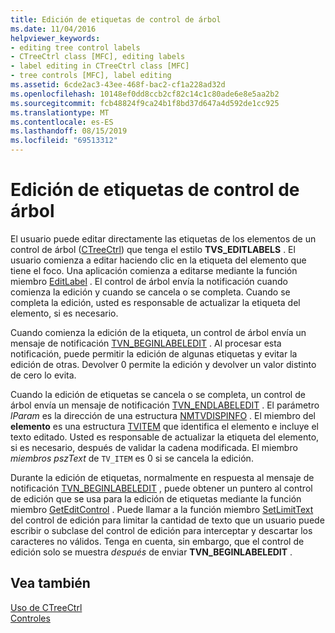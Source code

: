 ```yaml
---
title: Edición de etiquetas de control de árbol
ms.date: 11/04/2016
helpviewer_keywords:
- editing tree control labels
- CTreeCtrl class [MFC], editing labels
- label editing in CTreeCtrl class [MFC]
- tree controls [MFC], label editing
ms.assetid: 6cde2ac3-43ee-468f-bac2-cf1a228ad32d
ms.openlocfilehash: 10148ef0dd8ccb2cf82c14c1c80ade6e8e5aa2b2
ms.sourcegitcommit: fcb48824f9ca24b1f8bd37d647a4d592de1cc925
ms.translationtype: MT
ms.contentlocale: es-ES
ms.lasthandoff: 08/15/2019
ms.locfileid: "69513312"
---
```

# <a name="tree-control-label-editing"></a>Edición de etiquetas de control de árbol

El usuario puede editar directamente las etiquetas de los elementos de un control de árbol ([CTreeCtrl](../mfc/reference/ctreectrl-class.md)) que tenga el estilo **TVS_EDITLABELS** . El usuario comienza a editar haciendo clic en la etiqueta del elemento que tiene el foco. Una aplicación comienza a editarse mediante la función miembro [EditLabel](../mfc/reference/ctreectrl-class.md#editlabel) . El control de árbol envía la notificación cuando comienza la edición y cuando se cancela o se completa. Cuando se completa la edición, usted es responsable de actualizar la etiqueta del elemento, si es necesario.

Cuando comienza la edición de la etiqueta, un control de árbol envía un mensaje de notificación [TVN_BEGINLABELEDIT](/windows/win32/Controls/tvn-beginlabeledit) . Al procesar esta notificación, puede permitir la edición de algunas etiquetas y evitar la edición de otras. Devolver 0 permite la edición y devolver un valor distinto de cero lo evita.

Cuando la edición de etiquetas se cancela o se completa, un control de árbol envía un mensaje de notificación [TVN_ENDLABELEDIT](/windows/win32/Controls/tvn-endlabeledit) . El parámetro *lParam* es la dirección de una estructura [NMTVDISPINFO](/windows/win32/api/commctrl/ns-commctrl-tvdispinfow) . El miembro del **elemento** es una estructura [TVITEM](/windows/win32/api/commctrl/ns-commctrl-tvitemw) que identifica el elemento e incluye el texto editado. Usted es responsable de actualizar la etiqueta del elemento, si es necesario, después de validar la cadena modificada. El miembro *miembros pszText* de `TV_ITEM` es 0 si se cancela la edición.

Durante la edición de etiquetas, normalmente en respuesta al mensaje de notificación [TVN_BEGINLABELEDIT](/windows/win32/Controls/tvn-beginlabeledit) , puede obtener un puntero al control de edición que se usa para la edición de etiquetas mediante la función miembro [GetEditControl](../mfc/reference/ctreectrl-class.md#geteditcontrol) . Puede llamar a la función miembro [SetLimitText](../mfc/reference/cedit-class.md#setlimittext) del control de edición para limitar la cantidad de texto que un usuario puede escribir o subclase del control de edición para interceptar y descartar los caracteres no válidos. Tenga en cuenta, sin embargo, que el control de edición solo se muestra *después* de enviar **TVN_BEGINLABELEDIT** .

## <a name="see-also"></a>Vea también

[Uso de CTreeCtrl](../mfc/using-ctreectrl.md)<br/>
[Controles](../mfc/controls-mfc.md)
